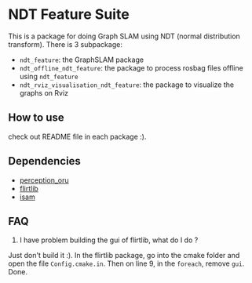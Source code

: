 # NDT Feature Suite

This is a package for doing Graph SLAM using NDT (normal distribution transform). There is 3 subpackage:

* `ndt_feature`: the GraphSLAM package
* `ndt_offline_ndt_feature`: the package to process rosbag files offline using `ndt_feature`
* `ndt_rviz_visualisation_ndt_feature`: the package to visualize the graphs on Rviz 

## How to use

check out README file in each package :).

## Dependencies

* [perception_oru](https://github.com/OrebroUniversity/perception_oru)
* [flirtlib](https://github.com/tipaldi/flirtlib)
* [isam](https://github.com/robotperception/isam)

## FAQ

1. I have problem building the gui of flirtlib, what do I do ?

Just don't build it :). In the flirtlib package, go into the cmake folder and open the file `Config.cmake.in`. Then on line 9, in the `foreach`, remove `gui`. Done.
